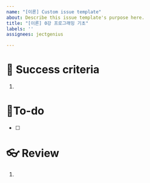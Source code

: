 ```yaml
---
name: "[이론] Custom issue template"
about: Describe this issue template's purpose here.
title: "[이론] 0강 프로그래밍 기초"
labels: ''
assignees: jectgenius

---
```


# 🌈 Success criteria
1. 

# 👷To-do
- [ ] 

# 👓 Review
1.

